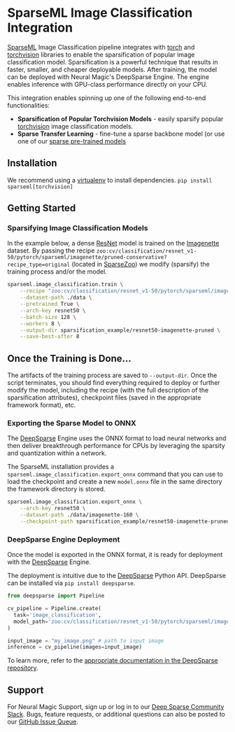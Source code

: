 <!--
Copyright (c) 2021 - present / Neuralmagic, Inc. All Rights Reserved.

Licensed under the Apache License, Version 2.0 (the "License");
you may not use this file except in compliance with the License.
You may obtain a copy of the License at

   http://www.apache.org/licenses/LICENSE-2.0

Unless required by applicable law or agreed to in writing,
software distributed under the License is distributed on an "AS IS" BASIS,
WITHOUT WARRANTIES OR CONDITIONS OF ANY KIND, either express or implied.
See the License for the specific language governing permissions and
limitations under the License.
-->

# SparseML Image Classification Integration

[SparseML] Image Classification pipeline integrates with [torch] and [torchvision] libraries to enable the sparsification of popular image classification model.
Sparsification is a powerful technique that results in faster, smaller, and cheaper deployable models. 
After training, the model can be deployed with Neural Magic's DeepSparse Engine. The engine enables inference with GPU-class performance directly on your CPU.

This integration enables spinning up one of the following end-to-end functionalities:
- **Sparsification of Popular Torchvision Models** - easily sparsify popular [torchvision] image classification models. 
- **Sparse Transfer Learning** - fine-tune a sparse backbone model (or use one of our [sparse pre-trained models](https://sparsezoo.neuralmagic.com/?domain=cv&sub_domain=classification&page=1)
## Installation

We recommend using a [virtualenv] to install dependencies.
```pip install sparseml[torchvision]```

## Getting Started

### Sparsifying Image Classification Models
In the example below, a dense [ResNet] model is trained on the [Imagenette] dataset.
By passing the recipe `zoo:cv/classification/resnet_v1-50/pytorch/sparseml/imagenette/pruned-conservative?recipe_type=original` (located in [SparseZoo](https://sparsezoo.neuralmagic.com/models/cv%2Fclassification%2Fresnet_v1-50%2Fpytorch%2Fsparseml%2Fimagenette%2Fpruned-conservative))
we modify (sparsify) the training process and/or the model.
```bash
sparseml.image_classification.train \
    --recipe "zoo:cv/classification/resnet_v1-50/pytorch/sparseml/imagenette/pruned-conservative?recipe_type=original" \
    --dataset-path ./data \
    --pretrained True \
    --arch-key resnet50 \
    --batch-size 128 \
    --workers 8 \
    --output-dir sparsification_example/resnet50-imagenette-pruned \
    --save-best-after 8         
```

## Once the Training is Done...

The artifacts of the training process are saved to `--output-dir`.
Once the script terminates, you should find everything required to deploy or further modify the model,
including the recipe (with the full description of the sparsification attributes), 
checkpoint files (saved in the appropriate framework format), etc.

### Exporting the Sparse Model to ONNX

The [DeepSparse] Engine uses the ONNX format to load neural networks and then 
deliver breakthrough performance for CPUs by leveraging the sparsity and quantization within a network.

The SparseML installation provides a `sparseml.image_classification.export_onnx` 
command that you can use to load the checkpoint and create a new `model.onnx` file in the same directory the
framework directory is stored. 

```bash
sparseml.image_classification.export_onnx \
    --arch-key resnet50 \
    --dataset-path ./data/imagenette-160 \
    --checkpoint-path sparsification_example/resnet50-imagenette-pruned/framework/model.pth
```

### DeepSparse Engine Deployment

Once the model is exported in the ONNX format, it is ready for deployment with the 
[DeepSparse] Engine. 

The deployment is intuitive due to the [DeepSparse] Python API.  DeepSparse can be installed via
`pip install deepsparse`.

```python
from deepsparse import Pipeline

cv_pipeline = Pipeline.create(
  task='image_classification', 
  model_path='zoo:cv/classification/resnet_v1-50/pytorch/sparseml/imagenet/pruned95-none',  # Path to checkpoint or SparseZoo stub
)

input_image = "my_image.png" # path to input image 
inference = cv_pipeline(images=input_image)
```

To learn more, refer to the [appropriate documentation in the DeepSparse repository](https://github.com/neuralmagic/deepsparse/tree/main/src/deepsparse/image_classification/README.md).

## Support

For Neural Magic Support, sign up or log in to our [Deep Sparse Community Slack](https://join.slack.com/t/discuss-neuralmagic/shared_invite/zt-q1a1cnvo-YBoICSIw3L1dmQpjBeDurQ). Bugs, feature requests, or additional questions can also be posted to our [GitHub Issue Queue](https://github.com/neuralmagic/sparseml/issues).

[torch]: https://pytorch.org/
[torchvision]: https://pytorch.org/vision/stable/index.html
[SparseML]: https://github.com/neuralmagic/sparseml
[SparseZoo]: https://sparsezoo.neuralmagic.com/
[ResNet]: https://arxiv.org/abs/1512.03385
[virtualenv]: https://docs.python.org/3/library/venv.html
[ImageNet]: https://www.image-net.org/
[Imagenette]: https://github.com/fastai/imagenette
[DeepSparse]: https://github.com/neuralmagic/sparseml
[DeepSparse Image Classification Documentation]: https://github.com/neuralmagic/deepsparse/tree/main/src/deepsparse/image_classification/README.md
